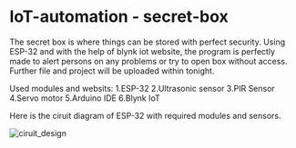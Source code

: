 # IoT-automation - secret-box
The secret box is where things can be stored with perfect security. Using ESP-32 and with the help of blynk iot website, the program is perfectly made to alert persons on any problems or try to open box without access. Further file and project will be uploaded within tonight.

Used modules and websits:
  1.ESP-32
  2.Ultrasonic sensor
  3.PIR Sensor
  4.Servo motor
  5.Arduino IDE
  6.Blynk IoT

Here is the ciruit diagram of ESP-32 with required modules and sensors.

![ciruit_design](https://github.com/user-attachments/assets/b62fff66-3b0b-4b80-9344-cb387c443859)
